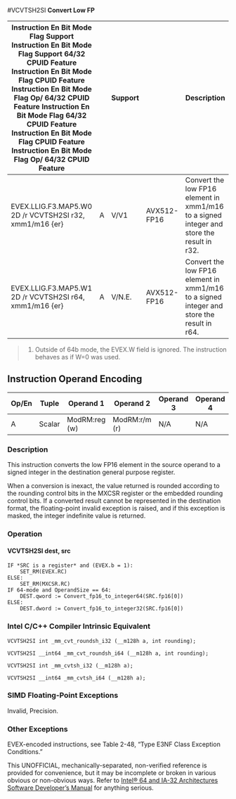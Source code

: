 #VCVTSH2SI
**Convert Low FP**

| Instruction En Bit Mode Flag Support Instruction En Bit Mode Flag Support 64/32 CPUID Feature Instruction En Bit Mode Flag CPUID Feature Instruction En Bit Mode Flag Op/ 64/32 CPUID Feature Instruction En Bit Mode Flag 64/32 CPUID Feature Instruction En Bit Mode Flag CPUID Feature Instruction En Bit Mode Flag Op/ 64/32 CPUID Feature |     | Support |             | Description                                                                               |
| ---------------------------------------------------------------------------------------------------------------------------------------------------------------------------------------------------------------------------------------------------------------------------------------------------------------------------------------------- | --- | ------- | ----------- | ----------------------------------------------------------------------------------------- |
| EVEX.LLIG.F3.MAP5.W0 2D /r VCVTSH2SI r32, xmm1/m16 {er}                                                                                                                                                                                                                                                                                        | A   | V/V1    | AVX512-FP16 | Convert the low FP16 element in xmm1/m16 to a signed integer and store the result in r32. |
| EVEX.LLIG.F3.MAP5.W1 2D /r VCVTSH2SI r64, xmm1/m16 {er}                                                                                                                                                                                                                                                                                        | A   | V/N.E.  | AVX512-FP16 | Convert the low FP16 element in xmm1/m16 to a signed integer and store the result in r64. |

> 1. Outside of 64b mode, the EVEX.W field is ignored. The instruction behaves as if W=0 was used.

## Instruction Operand Encoding

| Op/En | Tuple  | Operand 1     | Operand 2     | Operand 3 | Operand 4 |
| ----- | ------ | ------------- | ------------- | --------- | --------- |
| A     | Scalar | ModRM:reg (w) | ModRM:r/m (r) | N/A       | N/A       |

### Description

This instruction converts the low FP16 element in the source operand to a signed integer in the destination general purpose register.

When a conversion is inexact, the value returned is rounded according to the rounding control bits in the MXCSR register or the embedded rounding control bits. If a converted result cannot be represented in the destination format, the floating-point invalid exception is raised, and if this exception is masked, the integer indefinite value is returned.

### Operation

#### VCVTSH2SI dest, src

```
IF *SRC is a register* and (EVEX.b = 1):
    SET_RM(EVEX.RC)
ELSE:
    SET_RM(MXCSR.RC)
IF 64-mode and OperandSize == 64:
    DEST.qword := Convert_fp16_to_integer64(SRC.fp16[0])
ELSE:
    DEST.dword := Convert_fp16_to_integer32(SRC.fp16[0])

```

### Intel C/C++ Compiler Intrinsic Equivalent

```
VCVTSH2SI int _mm_cvt_roundsh_i32 (__m128h a, int rounding);

```

```
VCVTSH2SI __int64 _mm_cvt_roundsh_i64 (__m128h a, int rounding);

```

```
VCVTSH2SI int _mm_cvtsh_i32 (__m128h a);

```

```
VCVTSH2SI __int64 _mm_cvtsh_i64 (__m128h a);

```

### SIMD Floating-Point Exceptions

Invalid, Precision.

### Other Exceptions

EVEX-encoded instructions, see Table 2-48, “Type E3NF Class Exception Conditions.”

This UNOFFICIAL, mechanically-separated, non-verified reference is provided for convenience, but it may be
incomplete or broken in various obvious or non-obvious
ways. Refer to [Intel® 64 and IA-32 Architectures Software Developer’s Manual](https://software.intel.com/en-us/download/intel-64-and-ia-32-architectures-sdm-combined-volumes-1-2a-2b-2c-2d-3a-3b-3c-3d-and-4) for anything serious.
